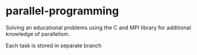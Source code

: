 # parallel-programming

Solving an educational problems using the C and MPI library for additional knowledge of parallelism.

Each task is stored in separate branch
